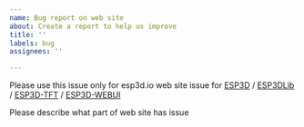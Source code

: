 ```yaml
---
name: Bug report on web site
about: Create a report to help us improve
title: ''
labels: bug
assignees: ''

---
```


Please use this issue only for esp3d.io web site issue 
for [ESP3D](https://github.com/luc-github/ESP3D) /  [ESP3DLib](https://github.com/luc-github/ESP3DLib) /  [ESP3D-TFT](https://github.com/luc-github/ESP3D-TFT)  /  [ESP3D-WEBUI](https://github.com/luc-github/ESP3D-WEBUI)

Please describe what part of web site has issue
